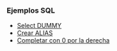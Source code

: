 ### Ejemplos SQL

- [Select DUMMY](https://github.com/ronald0009/Leeme/blob/master/db200001.md)
- [Crear ALIAS](https://github.com/ronald0009/Leeme/blob/master/db200002.md)
- [Completar con 0 por la derecha](https://github.com/ronald0009/Leeme/blob/master/db200003.md)
